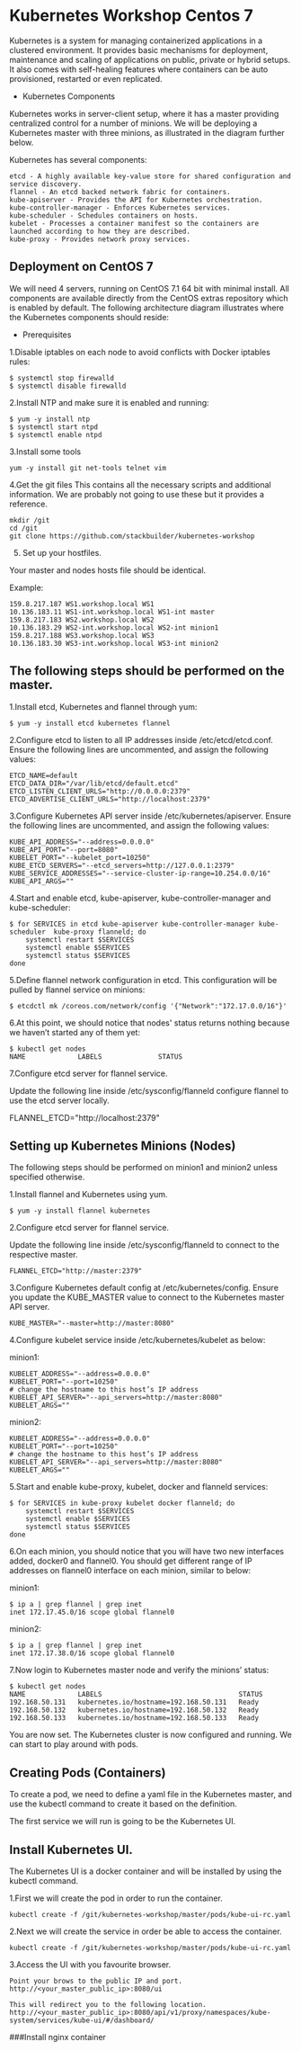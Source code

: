 # Kubernetes Workshop Centos 7

Kubernetes is a system for managing containerized applications in a clustered environment.
It provides basic mechanisms for deployment, maintenance and scaling of applications on public, private or hybrid setups.
It also comes with self-healing features where containers can be auto provisioned, restarted or even replicated.

* Kubernetes Components

Kubernetes works in server-client setup, where it has a master providing centralized control for a number of minions.
We will be deploying a Kubernetes master with three minions, as illustrated in the diagram further below.

Kubernetes has several components:

```
etcd - A highly available key-value store for shared configuration and service discovery.
flannel - An etcd backed network fabric for containers.
kube-apiserver - Provides the API for Kubernetes orchestration.
kube-controller-manager - Enforces Kubernetes services.
kube-scheduler - Schedules containers on hosts.
kubelet - Processes a container manifest so the containers are launched according to how they are described.
kube-proxy - Provides network proxy services.
```

## Deployment on CentOS 7

We will need 4 servers, running on CentOS 7.1 64 bit with minimal install.
All components are available directly from the CentOS extras repository which is enabled by default.
The following architecture diagram illustrates where the Kubernetes components should reside:

* Prerequisites


1.Disable iptables on each node to avoid conflicts with Docker iptables rules:


```
$ systemctl stop firewalld
$ systemctl disable firewalld
```


2.Install NTP and make sure it is enabled and running:

```
$ yum -y install ntp
$ systemctl start ntpd
$ systemctl enable ntpd
```

3.Install some tools

```
yum -y install git net-tools telnet vim
```

4.Get the git files
This contains all the necessary scripts and additional information.
We are probably not going to use these but it provides a reference.

```
mkdir /git
cd /git
git clone https://github.com/stackbuilder/kubernetes-workshop
````

5. Set up your hostfiles.

Your master and nodes hosts file should be identical.

Example:

```
159.8.217.187 WS1.workshop.local WS1
10.136.183.11 WS1-int.workshop.local WS1-int master
159.8.217.183 WS2.workshop.local WS2
10.136.183.29 WS2-int.workshop.local WS2-int minion1
159.8.217.188 WS3.workshop.local WS3
10.136.183.30 WS3-int.workshop.local WS3-int minion2
```


## The following steps should be performed on the master.

1.Install etcd, Kubernetes and flannel through yum:

```
$ yum -y install etcd kubernetes flannel
```

2.Configure etcd to listen to all IP addresses inside /etc/etcd/etcd.conf.
Ensure the following lines are uncommented, and assign the following values:

```
ETCD_NAME=default
ETCD_DATA_DIR="/var/lib/etcd/default.etcd"
ETCD_LISTEN_CLIENT_URLS="http://0.0.0.0:2379"
ETCD_ADVERTISE_CLIENT_URLS="http://localhost:2379"
```

3.Configure Kubernetes API server inside /etc/kubernetes/apiserver.
Ensure the following lines are uncommented, and assign the following values:

```
KUBE_API_ADDRESS="--address=0.0.0.0"
KUBE_API_PORT="--port=8080"
KUBELET_PORT="--kubelet_port=10250"
KUBE_ETCD_SERVERS="--etcd_servers=http://127.0.0.1:2379"
KUBE_SERVICE_ADDRESSES="--service-cluster-ip-range=10.254.0.0/16"
KUBE_API_ARGS=""
```

4.Start and enable etcd, kube-apiserver, kube-controller-manager and kube-scheduler:

```
$ for SERVICES in etcd kube-apiserver kube-controller-manager kube-scheduler  kube-proxy flanneld; do
    systemctl restart $SERVICES
    systemctl enable $SERVICES
    systemctl status $SERVICES
done
```


5.Define flannel network configuration in etcd. This configuration will be pulled by flannel service on minions:

```
$ etcdctl mk /coreos.com/network/config '{"Network":"172.17.0.0/16"}'
```

6.At this point, we should notice that nodes' status returns nothing because we haven’t started any of them yet:

```
$ kubectl get nodes
NAME             LABELS              STATUS
```

7.Configure etcd server for flannel service.

Update the following line inside /etc/sysconfig/flanneld configure flannel to use the etcd server locally.

FLANNEL_ETCD="http://localhost:2379"


## Setting up Kubernetes Minions (Nodes)

The following steps should be performed on minion1 and  minion2  unless specified otherwise.

1.Install flannel and Kubernetes using yum.

```
$ yum -y install flannel kubernetes
```

2.Configure etcd server for flannel service.

Update the following line inside /etc/sysconfig/flanneld to connect to the respective master.

```
FLANNEL_ETCD="http://master:2379"

```

3.Configure Kubernetes default config at /etc/kubernetes/config.
Ensure you update the KUBE_MASTER value to connect to the Kubernetes master API server.


```
KUBE_MASTER="--master=http://master:8080"
```

4.Configure kubelet service inside /etc/kubernetes/kubelet as below:

minion1:

```
KUBELET_ADDRESS="--address=0.0.0.0"
KUBELET_PORT="--port=10250"
# change the hostname to this host’s IP address
KUBELET_API_SERVER="--api_servers=http://master:8080"
KUBELET_ARGS=""
```

minion2:

```
KUBELET_ADDRESS="--address=0.0.0.0"
KUBELET_PORT="--port=10250"
# change the hostname to this host’s IP address
KUBELET_API_SERVER="--api_servers=http://master:8080"
KUBELET_ARGS=""
```

5.Start and enable kube-proxy, kubelet, docker and flanneld services:

```
$ for SERVICES in kube-proxy kubelet docker flanneld; do
    systemctl restart $SERVICES
    systemctl enable $SERVICES
    systemctl status $SERVICES
done
```

6.On each minion, you should notice that you will have two new interfaces added, docker0 and flannel0.
You should get different range of IP addresses on flannel0 interface on each minion, similar to below:

minion1:
```
$ ip a | grep flannel | grep inet
inet 172.17.45.0/16 scope global flannel0
```

minion2:
```
$ ip a | grep flannel | grep inet
inet 172.17.38.0/16 scope global flannel0
```

7.Now login to Kubernetes master node and verify the minions’ status:

```
$ kubectl get nodes
NAME             LABELS                                  STATUS
192.168.50.131   kubernetes.io/hostname=192.168.50.131   Ready
192.168.50.132   kubernetes.io/hostname=192.168.50.132   Ready
192.168.50.133   kubernetes.io/hostname=192.168.50.133   Ready
```

You are now set. The Kubernetes cluster is now configured and running. We can start to play around with pods.


## Creating Pods (Containers)

To create a pod, we need to define a yaml file in the Kubernetes master, and use the kubectl command to create it based on the definition.

The first service we will run is going to be the Kubernetes UI.

## Install  Kubernetes UI.

The Kubernetes UI is a docker container and will be installed by using the kubectl command.

1.First we will create the pod in order to run the container.

```
kubectl create -f /git/kubernetes-workshop/master/pods/kube-ui-rc.yaml
```

2.Next we will create the service in order be able to access the container.

```
kubectl create -f /git/kubernetes-workshop/master/pods/kube-ui-rc.yaml
```

3.Access the UI with you favourite browser.

```
Point your brows to the public IP and port.
http://<your_master_public_ip>:8080/ui

This will redirect you to the following location.
http://<your_master_public_ip>:8080/api/v1/proxy/namespaces/kube-system/services/kube-ui/#/dashboard/
```

###Install nginx container
